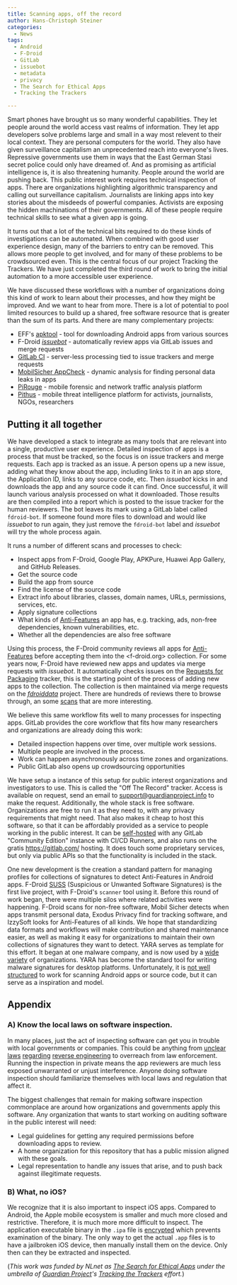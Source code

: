 ```yaml
---
title: Scanning apps, off the record
author: Hans-Christoph Steiner
categories:
  - News
tags:
  - Android
  - F-Droid
  - GitLab
  - issuebot
  - metadata
  - privacy
  - The Search for Ethical Apps
  - Tracking the Trackers

---
```


Smart phones have brought us so many wonderful capabilities.  They let people around the world access vast realms of information.  They let app developers solve problems large and small in a way most relevent to their local context.  They are personal computers for the world.  They also have given surveillance capitalism an unprecedented reach into everyone's lives. Repressive governments use them in ways that the East German Stasi secret police could only have dreamed of.  And as promising as artificial intelligence is, it is also threatening humanity.  People around the world are pushing back.  This public interest work requires technical inspection of apps.  There are organizations highlighting algorithmic transparency and calling out surveillance capitalism.  Journalists are linking apps into key stories about the misdeeds of powerful companies.  Activists are exposing the hidden machinations of their governments.  All of these people require technical skills to see what a given app is going.

It turns out that a lot of the technical bits required to do these kinds of investigations can be automated.  When combined with good user experience design, many of the barriers to entry can be removed.  This allows more people to get involved, and for many of these problems to be crowdsourced even.  This is the central focus of our project Tracking the Trackers.  We have just completed the third round of work to bring the initial automation to a more accessible user experience.

We have discussed these workflows with a number of organizations doing this kind of work to learn about their processes, and how they might be improved.  And we want to hear from more.  There is a lot of potential to pool limited resources to build up a shared, free software resource that is greater than the sum of its parts.  And there are many complementary projects:

* EFF's [apktool](https://github.com/EFForg/apkeep) - tool for downloading Android apps from various sources
* F-Droid [_issuebot_](https://f-droid.org/2020/12/21/announcing-issuebot.html) - automatically review apps via GitLab issues and merge requests
* [GitLab CI](https://about.gitlab.com/topics/ci-cd/) - server-less processing tied to issue trackers and merge requests
* [MobilSicher AppCheck](https://git.app-check.org/app-check) - dynamic analysis for finding personal data leaks in apps
* [PiRouge](https://pts-project.org/) - mobile forensic and network traffic analysis platform
* [Pithus](https://beta.pithus.org/about/) - mobile threat intelligence platform for activists, journalists, NGOs, researchers

## Putting it all together

We have developed a stack to integrate as many tools that are relevant into a single, productive user experience.  Detailed inspection of apps is a process that must be tracked, so the focus is on issue trackers and merge requests.  Each app is tracked as an issue.  A person opens up a new issue, adding what they know about the app, including links to it in an app store, the Application ID, links to any source code, etc.  Then _issuebot_ kicks in and downloads the app and any source code it can find.  Once successful, it will launch various analysis processed on what it downloaded.  Those results are then compiled into a report which is posted to the issue tracker for the human reviewers.  The bot leaves its mark using a GitLab label called `fdroid-bot`.  If someone found more files to download and would like _issuebot_ to run again, they just remove the `fdroid-bot` label and _issuebot_ will try the whole process again.

It runs a number of different scans and processes to check:

* Inspect apps from F-Droid, Google Play, APKPure, Huawei App Gallery, and GitHub Releases.
* Get the source code
* Build the app from source
* Find the license of the source code
* Extract info about libraries, classes, domain names, URLs, permissions, services, etc.
* Apply signature collections
* What kinds of [Anti-Features](https://f-droid.org/docs/Anti-Features) an app has, e.g. tracking, ads, non-free dependencies, known vulnerabilities, etc.
* Whether all the dependencies are also free software

Using this process, the F-Droid community reviews all apps for [Anti-Features](https://f-droid.org/docs/Anti-Features/) before accepting them into the <f-droid.org> collection.  For some years now, F-Droid have reviewed new apps and updates via merge requests with _issuebot_.  It automatically checks issues on the [Requests for Packaging](https://gitlab.com/fdroid/rfp/-/issues) tracker, this is the starting point of the process of adding new apps to the collection.  The collection is then maintained via merge requests on the [_fdroiddata_](https://gitlab.com/fdroid/fdroiddata/-/merge_requests) project.  There are hundreds of reviews there to browse through, an some [scans](https://gitlab.com/fdroid/rfp/-/issues/2224#note_1118052837) that are more interesting.

We believe this same workflow fits well to many processes for inspecting apps.  GitLab provides the core workflow that fits how many researchers and organizations are already doing this work:

* Detailed inspection happens over time, over multiple work sessions.
* Multiple people are involved in the process.
* Work can happen asynchronously across time zones and organizations.
* Public GitLab also opens up crowdsourcing opportunities

We have setup a instance of this setup for public interest organizations and investigators to use.  This is called the "Off The Record" tracker.  Access is available on request, send an email to <support@guardianproject.info> to make the request.  Additionally, the whole stack is free software.  Organizations are free to run it as they need to, with any privacy requirements that might need.  That also makes it cheap to host this software, so that it can be affordably provided as a service to people working in the public interest.  It can be [self-hosted](https://gitlab.com/fdroid/issuebot#installing-into-a-gitlab-project) with any GitLab "Community Edition" instance with CI/CD Runners, and also runs on the gratis <https://gitlab.com/> hosting.    It does touch some proprietary services, but only via public APIs so that the functionality is included in the stack.

One new development is the creation a standard pattern for managing profiles for collections of signatures to detect Anti-Features in Android apps.  F-Droid [SUSS](https://gitlab.com/fdroid/suss) (Suspicious or Unwanted Software Signatures) is the first live project, with F-Droid's `scanner` tool using it. Before this round of work began, there were multiple silos where related activities were happening.  F-Droid scans for non-free software, Mobil Sicher detects when apps transmit personal data, Exodus Privacy find for tracking software, and IzzySoft looks for Anti-Features of all kinds.  We hope that standardizing data formats and workflows will make contribution and shared maintenance easier, as well as making it easy for organizations to maintain their own collections of signatures they want to detect.  YARA serves as template for this effort. It began at one malware company, and is now used by a [wide variety](https://virustotal.github.io/yara/#who-s-using-yara) of organizations. YARA has become the standard tool for writing malware signatures for desktop platforms.  Unfortunately, it is [not well structured](https://github.com/VirusTotal/yara/issues/1145) to work for scanning Android apps or source code, but it can serve as a inspiration and model.

## Appendix

### A) Know the local laws on software inspection.

In many places, just the act of inspecting software can get you in trouble with local governments or companies.  This could be anything from [unclear laws](https://www.vidstromlabs.com/blog/the-legal-boundaries-of-reverse-engineering-in-the-eu/) [regarding](https://www.eff.org/issues/coders/reverse-engineering-faq) [reverse engineering](https://www.twobirds.com/en/insights/2020/germany/vertraglicher-ausschluss-von-reverse-engineering) to overreach from law enforcement.  Running the inspection in private means the app reviewers are much less exposed unwarranted or unjust interference.  Anyone doing software inspection should familiarize themselves with local laws and regulation that affect it.

The biggest challenges that remain for making software inspection commonplace are around how organizations and governments apply this software.  Any organization that wants to start working on auditing software in the public interest will need:

* Legal guidelines for getting any required permissions before downloading apps to review.
* A home organization for this repository that has a public mission aligned with these goals.
* Legal representation to handle any issues that arise, and to push back against illegitimate requests.

### B) What, no iOS?

We recognize that it is also important to inspect iOS apps.  Compared to Android, the Apple mobile ecosystem is smaller and much more closed and restrictive.  Therefore, it is much more more difficult to inspect.  The application executable binary in the `.ipa` file is [encrypted](https://stackoverflow.com/questions/5784169/does-apple-modify-ios-application-executables-on-apps-submitted-to-the-app-store/5784332#5784332) which prevents examination of the binary.  The only way to get the actual `.app` files is to have a jailbroken iOS device, then manually install them on the device.    Only then can they be extracted and inspected.

(_This work was funded by NLnet as [The Search for Ethical Apps](https://nlnet.nl/project/EthicalApps/) under the umbrella of [Guardian Project](https://guardianproject.info/2022/09/01/the-search-for-ethical-apps-lets-start-with-governments/)'s [Tracking the Trackers](https://guardianproject.info/tags/tracking-the-trackers/) effort._)
